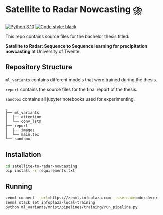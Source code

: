 # Satellite to Radar Nowcasting ⛈️

[![Python 3.10](https://img.shields.io/badge/python-3.10-brightgreen.svg)](#satellite-to-radar-nowcasting-⛈️)
[![Code style: black](https://img.shields.io/badge/code%20style-black-000000.svg)](https://github.com/psf/black)

This repo contains source files for the bachelor thesis titled:

**Satellite to Radar: Sequence to Sequence learning for precipitation nowcasting** at University of Twente.

## Repository Structure

`ml_variants` contains different models that were trained during the thesis.

`report` contains the source files for the final report of the thesis.

`sandbox` contains all jupyter notebooks used for experimenting.

```
.
├── ml_variants
│  ├── attention
│  └── conv_lstm
├── report
│  ├── images
│  └── main.tex
└── sandbox
```

## Installation

```bash
cd satellite-to-radar-nowcasting
pip install -r requirements.txt
```

## Running

```bash
zenml connect --url=https://zenml.infoplaza.com --username=mbruderer
zenml stack set infoplaza-local-training
python ml_variants/mnist/pipelines/training/run_pipeline.py
```
